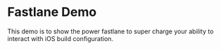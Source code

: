 # Fastlane Demo

This demo is to show the power fastlane to super charge your ability to interact with iOS build configuration.
